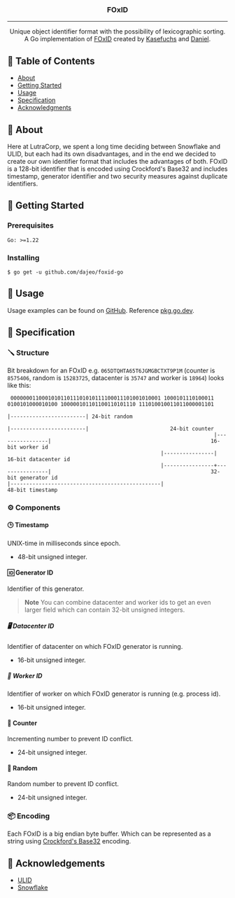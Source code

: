 <h3 align="center">FOxID</h3>

---

<p align="center"> Unique object identifier format with the possibility of lexicographic sorting.
    <br>
    A Go implementation of <a href="https://github.com/lutracorp/foxid">FOxID</a> created by <a href="https://github.com/kasefuchs">Kasefuchs</a> and <a href="https://github.com/krabiworld">Daniel</a>.
    <br> 
</p>

## 📝 Table of Contents

- [About](#about)
- [Getting Started](#getting-started)
- [Usage](#usage)
- [Specification](#specification)
- [Acknowledgments](#acknowledgement)

## 🧐 About <a name = "about"></a>

Here at LutraCorp, we spent a long time deciding between Snowflake and ULID, but each had its own disadvantages, and in the end we decided to create our own identifier format that includes the advantages of both. FOxID is a 128-bit identifier that is encoded using Crockford's Base32 and includes timestamp, generator identifier and two security measures against duplicate identifiers.

## 🏁 Getting Started <a name = "getting-started"></a>

### Prerequisites

```
Go: >=1.22
```

### Installing

```shell
$ go get -u github.com/dajeo/foxid-go
```

## 🎈 Usage <a name="usage"></a>

Usage examples can be found on [GitHub](https://github.com/dajeo/foxid-go/tree/main/example). Reference [pkg.go.dev](https://pkg.go.dev/github.com/dajeo/foxid-go).

## 📑 Specification <a name = "specification"></a>

### 🪛 Structure

Bit breakdown for an FOxID e.g. `065DTQHTA65T6JGMGBCTXT9P1M` (counter is `8575406`, random is `15283725`, datacenter is `35747` and worker is `18964`) looks like this:

```
 000000011000101011011101010111100011101001010001 1000101110100011 0100101000010100 100000101101100110101110 111010010011011000001101
                                                                                                            |------------------------| 24-bit random
                                                                                   |------------------------|                          24-bit counter
                                                                  |----------------|                                                   16-bit worker id
                                                 |----------------|                                                                    16-bit datacenter id
                                                 |----------------+----------------|                                                   32-bit generator id
|------------------------------------------------|                                                                                     48-bit timestamp
```

### ⚙️ Components

#### 🕒 Timestamp

UNIX-time in milliseconds since epoch.

- 48-bit unsigned integer.

#### 🆔 Generator ID

Identifier of this generator.

> **Note**
> You can combine datacenter and worker ids to get an even larger field which can contain 32-bit unsigned integers.

##### 🖥️ Datacenter ID

Identifier of datacenter on which FOxID generator is running.

- 16-bit unsigned integer.

##### 👷 Worker ID

Identifier of worker on which FOxID generator is running (e.g. process id).

- 16-bit unsigned integer.

#### 🧮 Counter

Incrementing number to prevent ID conflict.

- 24-bit unsigned integer.

#### 🎲 Random

Random number to prevent ID conflict.

- 24-bit unsigned integer.

### 📦 Encoding

Each FOxID is a big endian byte buffer. Which can be represented as a string using [Crockford's Base32](https://www.crockford.com/base32.html) encoding.

## 🎉 Acknowledgements <a name = "acknowledgement"></a>

- [ULID](https://github.com/ulid/spec)
- [Snowflake](https://developer.twitter.com/en/docs/twitter-ids)

